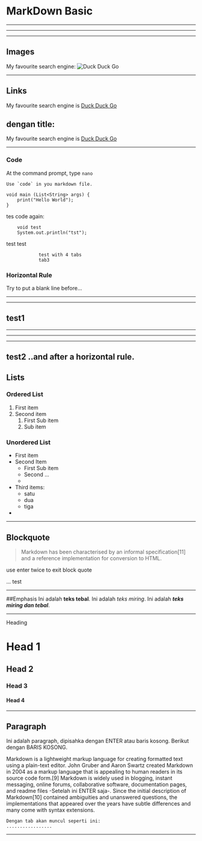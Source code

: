 # MarkDown Basic

***

***

***
## Images
My favourite search engine:
![Duck Duck Go](https://homepages.cae.wisc.edu/~ece533/images/airplane.png)
***
## Links
My favourite search engine is [Duck Duck Go](https://duckduckgo.com)

## dengan title:
My favourite search engine is [Duck Duck Go](https://duckduckgo.com "The best  search engine for privacy")

---

### Code
At the command prompt, type `nano`

``Use `code` in you markdown file.``

    void main (List<String> args) {
        print("Hello World");
    }

tes code again:

        void test
        System.out.println("tst");
test
    test
    
                test with 4 tabs
                tab3
    
    

### Horizontal Rule
Try to put a blank line before...

---
___
test1
---
---
---
***
test2
..and after a horizontal rule.
---
## Lists
### Ordered List
1. First item
2. Second item
    1. First Sub item
    2. Sub item

### Unordered List
- First item
- Second Item
    - First Sub item
    - Second ...
    - 
- Third items:
    * satu
    * dua
    * tiga
- 
---
## Blockquote
> Markdown has been characterised by an informal specification[11] and a reference implementation for conversion to HTML. 

use enter twice to exit block quote

...
test

---
##Emphasis
Ini adalah **teks tebal**.
Ini adalah *teks miring*.
Ini adalah ***teks miring dan tebal***.

--- 
Heading
# Head 1
## Head 2
### Head 3
#### Head 4
---
## Paragraph

Ini adalah paragraph, dipisahka dengan ENTER atau baris kosong. Berikut dengan BARIS KOSONG.

Markdown is a lightweight markup language for creating formatted text using a plain-text editor. John Gruber and Aaron Swartz created Markdown in 2004 as a markup language that is appealing to human readers in its source code form.[9] Markdown is widely used in blogging, instant messaging, online forums, collaborative software, documentation pages, and readme files -Setelah ini ENTER saja-.
Since the initial description of Markdown[10] contained ambiguities and unanswered questions, the implementations that appeared over the years have subtle differences and many come with syntax extensions.

    Dengan tab akan muncul seperti ini:
    .................
    


---

